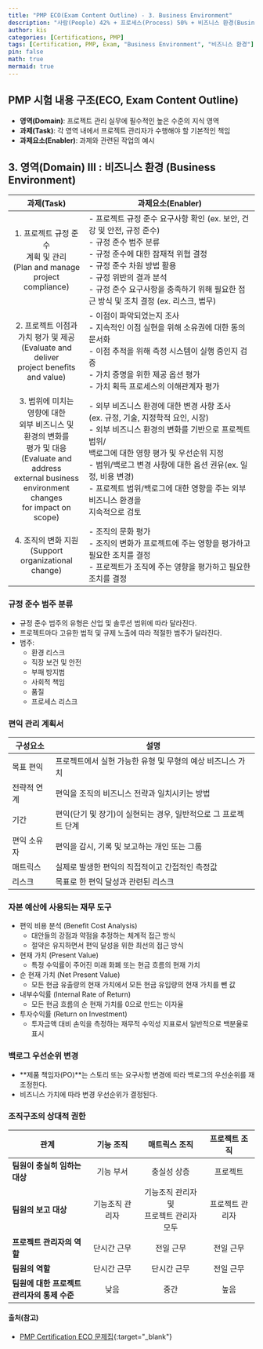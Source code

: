 ```yaml
---
title: "PMP ECO(Exam Content Outline) - 3. Business Environment"
description: "사람(People) 42% + 프로세스(Process) 50% + 비즈니스 환경(Business Environment) 8% 로 구성된다"
author: kis
categories: [Certifications, PMP]
tags: [Certification, PMP, Exam, "Business Environment", "비즈니스 환경"]
pin: false
math: true
mermaid: true
---
```


## PMP 시험 내용 구조(ECO, Exam Content Outline)
- **영역(Domain)**: 프로젝트 관리 실무에 필수적인 높은 수준의 지식 영역
- **과제(Task)**: 각 영역 내에서 프로젝트 관리자가 수행해야 할 기본적인 책임
- **과제요소(Enabler)**: 과제와 관련된 작업의 예시


## 3. 영역(Domain) III : 비즈니스 환경 (Business Environment)

| 과제(Task) | 과제요소(Enabler) |
|:---:|---|
| 1. 프로젝트 규정 준수<br> 계획 및 관리<br>(Plan and manage<br> project compliance) | - 프로젝트 규정 준수 요구사항 확인 (ex. 보안, 건강 및 안전, 규정 준수) <br>- 규정 준수 범주 분류 <br>- 규정 준수에 대한 잠재적 위협 결정 <br>- 규정 준수 차원 방법 활용 <br>- 규정 위반의 결과 분석 <br>- 규정 준수 요구사항을 충족하기 위해 필요한 접근 방식 및 조치 결정 (ex. 리스크, 법무) |
| 2. 프로젝트 이점과 <br>가치 평가 및 제공 <br>(Evaluate and deliver<br> project benefits<br> and value) | - 이점이 파악되었는지 조사 <br>- 지속적인 이점 실현을 위해 소유권에 대한 동의 문서화 <br>- 이점 추적을 위해 측정 시스템이 실행 중인지 검증 <br>- 가치 증명을 위한 제공 옵션 평가 <br>- 가치 획득 프로세스의 이해관계자 평가 | 
| 3. 범위에 미치는<br> 영향에 대한<br> 외부 비즈니스 및<br> 환경의 변화를<br> 평가 및 대응<br>(Evaluate and address<br> external business<br> environment changes<br> for impact on scope) | - 외부 비즈니스 환경에 대한 변경 사항 조사 <br>(ex. 규정, 기술, 지정학적 요인, 시장) <br>- 외부 비즈니스 환경의 변화를 기반으로 프로젝트 범위/<br>백로그에 대한 영향 평가 및 우선순위 지정 <br>- 범위/백로그 변경 사항에 대한 옵션 권유(ex. 일정, 비용 변경) <br>- 프로젝트 범위/백로그에 대한 영향을 주는 외부 비즈니스 환경을<br> 지속적으로 검토 |
| 4. 조직의 변화 지원<br>(Support <br>organizational change) | - 조직의 문화 평가 <br>- 조직의 변화가 프로젝트에 주는 영향을 평가하고 필요한 조치를 결정 <br>- 프로젝트가 조직에 주는 영향을 평가하고 필요한 조치를 결정 |

### 규정 준수 범주 분류
- 규정 준수 범주의 유형은 산업 및 솔루션 범위에 따라 달라진다.
- 프로젝트마다 고유한 법적 및 규제 노출에 따라 적절한 범주가 달라진다.
- 범주:
    - 환경 리스크
    - 직장 보건 및 안전
    - 부패 방지법
    - 사회적 책임
    - 품질
    - 프로세스 리스크

### 편익 관리 계획서

| 구성요소 | 설명 |
|---|---|
| 목표 편익 | 프로젝트에서 실현 가능한 유형 및 무형의 예상 비즈니스 가치 |
| 전략적 연계 | 편익을 조직의 비즈니스 전략과 일치시키는 방법 |
| 기간 | 편익(단기 및 장기)이 실현되는 경우, 일반적으로 그 프로젝트 단계 |
| 편익 소유자 | 편익을 감시, 기록 및 보고하는 개인 또는 그룹 |
| 매트릭스 | 실제로 발생한 편익의 직접적이고 간접적인 측정값 |
| 리스크 | 목표로 한 편익 달성과 관련된 리스크 |

### 자본 예산에 사용되는 재무 도구
- 편익 비용 분석 (Benefit Cost Analysis) 
    - 대안들의 강점과 약점을 추정하는 체계적 접근 방식
    - 절약은 유지하면서 편익 달성을 위한 최선의 접근 방식
- 현재 가치 (Present Value)
    - 특정 수익률이 주어진 미래 화폐 또는 현금 흐름의 현재 가치
- 순 현재 가치 (Net Present Value)
    - 모든 현금 유출량의 현재 가치에서 모든 현금 유입량의 현재 가치를 뺀 값
- 내부수익률 (Internal Rate of Return)
    - 모든 현금 흐름의 순 현재 가치를 0으로 만드는 이자율
- 투자수익률 (Return on Investment)
    - 투자금액 대비 손익을 측정하는 재무적 수익성 지표로서 일반적으로 백분율로 표시    

### 백로그 우선순위 변경
- **제품 책임자(PO)**는 스토리 또는 요구사항 변경에 따라 백로그의 우선순위를 재조정한다.
- 비즈니스 가치에 따라 변경 우선순위가 결정된다.

### 조직구조의 상대적 권한

| 관계 | 기능 조직 | 매트릭스 조직 | 프로젝트 조직 |
|---|:---:|:---:|:---:|
| **팀원이 충실히 임하는 대상** | 기능 부서 | 충실성 상층 | 프로젝트 |
| **팀원의 보고 대상** | 기능조직 관리자 | 기능조직 관리자 및 <br>프로젝트 관리자 모두 | 프로젝트 관리자 |
| **프로젝트 관리자의 역할** | 단시간 근무 | 전일 근무 | 전일 근무 |
| **팀원의 역할** | 단시간 근무 | 단시간 근무 | 전일 근무 |
| **팀원에 대한 프로젝트<br> 관리자의 통제 수준** | 낮음 | 중간 | 높음|

#### 출처(참고)
- [PMP Certification ECO 문제집](https://search.shopping.naver.com/book/catalog/39969430620){:target="_blank"}